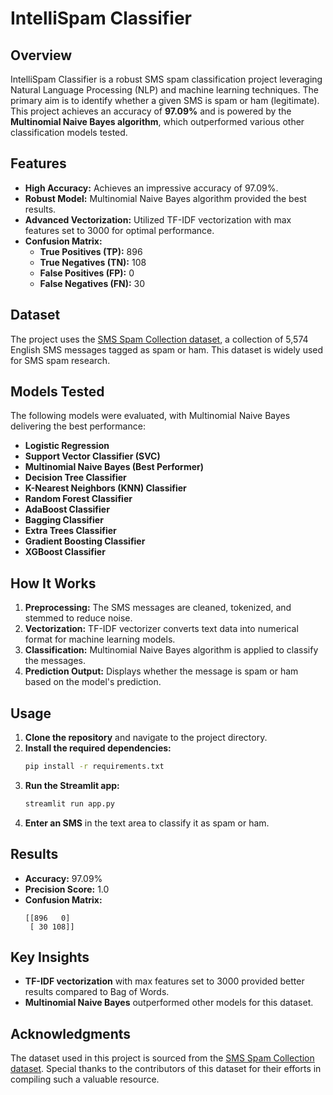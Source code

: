 # IntelliSpam Classifier

## Overview

IntelliSpam Classifier is a robust SMS spam classification project leveraging Natural Language Processing (NLP) and machine learning techniques. The primary aim is to identify whether a given SMS is spam or ham (legitimate). This project achieves an accuracy of **97.09%** and is powered by the **Multinomial Naive Bayes algorithm**, which outperformed various other classification models tested.

## Features

- **High Accuracy:** Achieves an impressive accuracy of 97.09%.
- **Robust Model:** Multinomial Naive Bayes algorithm provided the best results.
- **Advanced Vectorization:** Utilized TF-IDF vectorization with max features set to 3000 for optimal performance.
- **Confusion Matrix:**
  - **True Positives (TP):** 896
  - **True Negatives (TN):** 108
  - **False Positives (FP):** 0
  - **False Negatives (FN):** 30

## Dataset

The project uses the [SMS Spam Collection dataset](https://www.kaggle.com/datasets/uciml/sms-spam-collection-dataset), a collection of 5,574 English SMS messages tagged as spam or ham. This dataset is widely used for SMS spam research.

## Models Tested

The following models were evaluated, with Multinomial Naive Bayes delivering the best performance:

- **Logistic Regression**
- **Support Vector Classifier (SVC)**
- **Multinomial Naive Bayes (Best Performer)**
- **Decision Tree Classifier**
- **K-Nearest Neighbors (KNN) Classifier**
- **Random Forest Classifier**
- **AdaBoost Classifier**
- **Bagging Classifier**
- **Extra Trees Classifier**
- **Gradient Boosting Classifier**
- **XGBoost Classifier**

## How It Works

1. **Preprocessing:** The SMS messages are cleaned, tokenized, and stemmed to reduce noise.
2. **Vectorization:** TF-IDF vectorizer converts text data into numerical format for machine learning models.
3. **Classification:** Multinomial Naive Bayes algorithm is applied to classify the messages.
4. **Prediction Output:** Displays whether the message is spam or ham based on the model's prediction.

## Usage

1. **Clone the repository** and navigate to the project directory.
2. **Install the required dependencies:**
   ```bash
   pip install -r requirements.txt
   ```
3. **Run the Streamlit app:**
   ```bash
   streamlit run app.py
   ```
4. **Enter an SMS** in the text area to classify it as spam or ham.

## Results

- **Accuracy:** 97.09%
- **Precision Score:** 1.0
- **Confusion Matrix:**
  ```
  [[896   0]
   [ 30 108]]
  ```

## Key Insights

- **TF-IDF vectorization** with max features set to 3000 provided better results compared to Bag of Words.
- **Multinomial Naive Bayes** outperformed other models for this dataset.

## Acknowledgments

The dataset used in this project is sourced from the [SMS Spam Collection dataset](https://www.kaggle.com/datasets/uciml/sms-spam-collection-dataset). Special thanks to the contributors of this dataset for their efforts in compiling such a valuable resource.